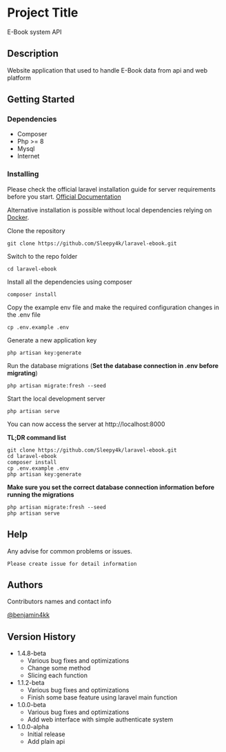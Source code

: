 # Project Title

E-Book system API

## Description

Website application that used to handle E-Book data from api and web platform

## Getting Started

### Dependencies

* Composer
* Php >= 8
* Mysql
* Internet

### Installing
Please check the official laravel installation guide for server requirements before you start. [Official Documentation](https://laravel.com/docs/master/installation)

Alternative installation is possible without local dependencies relying on [Docker](https://www.docker.com/products/docker-desktop/). 

Clone the repository

    git clone https://github.com/Sleepy4k/laravel-ebook.git

Switch to the repo folder

    cd laravel-ebook

Install all the dependencies using composer

    composer install

Copy the example env file and make the required configuration changes in the .env file

    cp .env.example .env

Generate a new application key

    php artisan key:generate

Run the database migrations (**Set the database connection in .env before migrating**)

    php artisan migrate:fresh --seed

Start the local development server

    php artisan serve

You can now access the server at http://localhost:8000

**TL;DR command list**

    git clone https://github.com/Sleepy4k/laravel-ebook.git
    cd laravel-ebook
    composer install
    cp .env.example .env
    php artisan key:generate
    
**Make sure you set the correct database connection information before running the migrations**

    php artisan migrate:fresh --seed
    php artisan serve

## Help

Any advise for common problems or issues.
```
Please create issue for detail information
```

## Authors

Contributors names and contact info

[@benjamin4kk](https://github.com/Sleepy4k)

## Version History

* 1.4.8-beta
    * Various bug fixes and optimizations
    * Change some method
    * Slicing each function
* 1.1.2-beta
    * Various bug fixes and optimizations
    * Finish some base feature using laravel main function
* 1.0.0-beta
    * Various bug fixes and optimizations
    * Add web interface with simple authenticate system
* 1.0.0-alpha
    * Initial release
    * Add plain api
